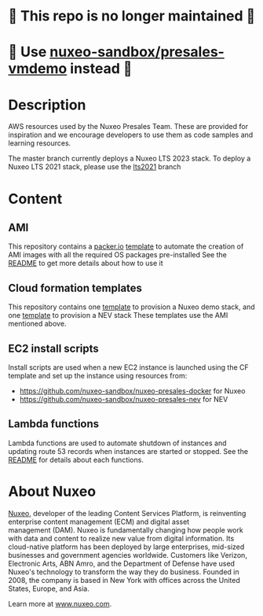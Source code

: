 # 🛑 This repo is no longer maintained 🛑
# 🛑 Use [nuxeo-sandbox/presales-vmdemo](https://github.com/nuxeo-sandbox/presales-vmdemo) instead 🛑

# Description
AWS resources used by the Nuxeo Presales Team.
These are provided for inspiration and we encourage developers to use them as code samples and learning resources.

The master branch currently deploys a Nuxeo LTS 2023 stack. To deploy a Nuxeo LTS 2021 stack, please use the [lts2021](https://github.com/nuxeo/presales-vmdemo/tree/lts2021) branch 

# Content
## AMI
This repository contains a [packer.io](https://www.packer.io/) [template](https://github.com/nuxeo/presales-vmdemo/tree/master/AMI-builder) to automate the creation of AMI images with all the required OS packages pre-installed
See the  [README](https://github.com/nuxeo/presales-vmdemo/tree/master/AMI-builder) to get more details about how to use it

## Cloud formation templates
This repository contains one [template](https://github.com/nuxeo/presales-vmdemo/blob/master/AWS-CF-templates/Nuxeo.template) to provision a Nuxeo demo stack, and one [template](https://github.com/nuxeo/presales-vmdemo/blob/master/AWS-CF-templates/NEV.template) to provision a NEV stack
These templates use the AMI mentioned above. 

## EC2 install scripts
Install scripts are used when a new EC2 instance is launched using the CF template and set up the instance using resources from:
- https://github.com/nuxeo-sandbox/nuxeo-presales-docker for Nuxeo
- https://github.com/nuxeo-sandbox/nuxeo-presales-nev for NEV

## Lambda functions
Lambda functions are used to automate shutdown of instances and updating route 53 records when instances are started or stopped.
See the [README](https://github.com/nuxeo/presales-vmdemo/tree/master/Lambda) for details about each functions.

# About Nuxeo
[Nuxeo](www.nuxeo.com), developer of the leading Content Services Platform, is reinventing enterprise content management (ECM) and digital asset management (DAM). Nuxeo is fundamentally changing how people work with data and content to realize new value from digital information. Its cloud-native platform has been deployed by large enterprises, mid-sized businesses and government agencies worldwide. Customers like Verizon, Electronic Arts, ABN Amro, and the Department of Defense have used Nuxeo's technology to transform the way they do business. Founded in 2008, the company is based in New York with offices across the United States, Europe, and Asia.

Learn more at www.nuxeo.com.
